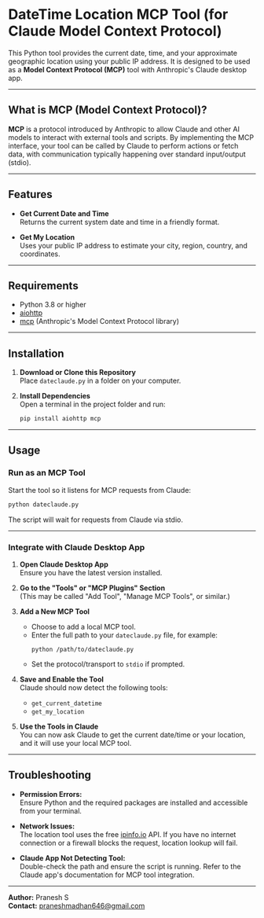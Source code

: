 # DateTime Location MCP Tool (for Claude Model Context Protocol)

This Python tool provides the current date, time, and your approximate geographic location using your public IP address. It is designed to be used as a **Model Context Protocol (MCP)** tool with Anthropic's Claude desktop app.

---

## What is MCP (Model Context Protocol)?

**MCP** is a protocol introduced by Anthropic to allow Claude and other AI models to interact with external tools and scripts. By implementing the MCP interface, your tool can be called by Claude to perform actions or fetch data, with communication typically happening over standard input/output (stdio).

---

## Features

- **Get Current Date and Time**  
  Returns the current system date and time in a friendly format.

- **Get My Location**  
  Uses your public IP address to estimate your city, region, country, and coordinates.

---

## Requirements

- Python 3.8 or higher
- [aiohttp](https://pypi.org/project/aiohttp/)
- [mcp](https://www.anthropic.com/news/model-context-protocol) (Anthropic's Model Context Protocol library)

---

## Installation

1. **Download or Clone this Repository**  
   Place `dateclaude.py` in a folder on your computer.

2. **Install Dependencies**  
   Open a terminal in the project folder and run:
   ```sh
   pip install aiohttp mcp
   ```

---

## Usage

### Run as an MCP Tool

Start the tool so it listens for MCP requests from Claude:
```sh
python dateclaude.py
```
The script will wait for requests from Claude via stdio.

---

### Integrate with Claude Desktop App

1. **Open Claude Desktop App**  
   Ensure you have the latest version installed.

2. **Go to the "Tools" or "MCP Plugins" Section**  
   (This may be called "Add Tool", "Manage MCP Tools", or similar.)

3. **Add a New MCP Tool**  
   - Choose to add a local MCP tool.
   - Enter the full path to your `dateclaude.py` file, for example:
     ```
     python /path/to/dateclaude.py
     ```
   - Set the protocol/transport to `stdio` if prompted.

4. **Save and Enable the Tool**  
   Claude should now detect the following tools:
   - `get_current_datetime`
   - `get_my_location`

5. **Use the Tools in Claude**  
   You can now ask Claude to get the current date/time or your location, and it will use your local MCP tool.

---

## Troubleshooting

- **Permission Errors:**  
  Ensure Python and the required packages are installed and accessible from your terminal.

- **Network Issues:**  
  The location tool uses the free [ipinfo.io](https://ipinfo.io/) API. If you have no internet connection or a firewall blocks the request, location lookup will fail.

- **Claude App Not Detecting Tool:**  
  Double-check the path and ensure the script is running. Refer to the Claude app's documentation for MCP tool integration.

---

**Author:** Pranesh S  
**Contact:** praneshmadhan646@gmail.com
